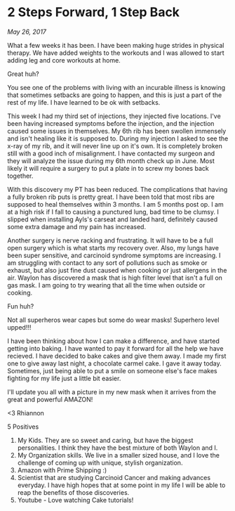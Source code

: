# 2 Steps Forward, 1 Step Back
_May 26, 2017_


What a few weeks it has been.  I have been making huge strides in physical therapy.  We have added weights to the workouts and I was allowed to start adding leg and core workouts at home.

Great huh?

You see one of the problems with living with an incurable illness is knowing that sometimes setbacks are going to happen, and this is just a part of the rest of my life.  I have learned to be ok with setbacks.

This week I had my third set of injections, they injected five locations.  I've been having increased symptoms before the injection, and the injection caused some issues in themselves.  My 6th rib has been swollen immensely and isn't healing like it is supposed to. During my injection I asked to see the x-ray of my rib, and it will never line up on it's own.  It is completely broken still with a good inch of misalignment.  I have contacted my surgeon and they will analyze the issue during my 6th month check up in June.  Most likely it will require a surgery to put a plate in to screw my bones back together.

With this discovery my PT has been reduced.  The complications that having a fully broken rib puts is pretty great.  I have been told that most ribs are supposed to heal themselves within 3 months.  I am 5 months post op.  I am at a high risk if I fall to causing a punctured lung, bad time to be clumsy.  I slipped when installing Ayls's carseat and landed hard, definitely caused some extra damage and my pain has increased.

Another surgery is nerve racking and frustrating.  It will have to be a full open surgery which is what starts my recovery over.  Also, my lungs have been super sensitive, and carcinoid syndrome symptoms are increasing.  I am struggling with contact to any sort of pollutions such as smoke or exhaust, but also just fine dust caused when cooking or just allergens in the air.  Waylon has discovered a mask that is high filter level that isn't a full on gas mask.  I am going to try wearing that all the time when outside or cooking.

Fun huh? 

Not all superheros wear capes but some do wear masks!  Superhero level upped!!! 

I have been thinking about how I can make a difference, and have started getting into baking.  I have wanted to pay it forward for all the help we have recieved.  I have decided to bake cakes and give them away.  I made my first one to give away last night, a chocolate carmel cake.  I gave it away today.  Sometimes, just being able to put a smile on someone else's face makes fighting for my life just a little bit easier. 

I'll update you all with a picture in my new mask when it arrives from the great and powerful AMAZON!  

<3 Rhiannon

5 Positives
1.  My Kids.  They are so sweet and caring, but have the biggest personalities.  I think they have the best mixture of both Waylon and I.
2.  My Organization skills.  We live in a smaller sized house, and I love the challenge of coming up with unique, stylish organization.
3.  Amazon with Prime Shipping :)
4.  Scientist that are studying Carcinoid Cancer and making advances everyday.  I have high hopes that at some point in my life I will be able to reap the benefits of those discoveries.
5.  Youtube - Love watching Cake tutorials!